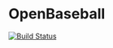 # OpenBaseball

[![Build Status](https://travis-ci.org/openbaseball/openbaseball.svg?branch=master)](https://travis-ci.org/openbaseball/openbaseball)
